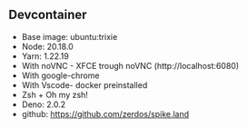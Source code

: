 ## Devcontainer

- Base image: ubuntu:trixie
- Node: 20.18.0
- Yarn: 1.22.19
- With noVNC - XFCE trough noVNC (http://localhost:6080)
- With google-chrome
- With Vscode- docker preinstalled
- Zsh + Oh my zsh!
- Deno: 2.0.2
- github: https://github.com/zerdos/spike.land
